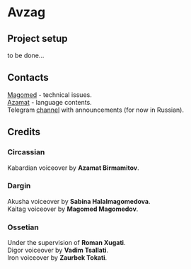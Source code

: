 # Avzag

## Project setup

to be done...

## Contacts

[Magomed](https://twitter.com/alkaitagi) - technical issues.  
[Azamat](https://twitter.com/alkaitagi) - language contents.  
Telegram [channel](https://t.me/avzag) with announcements (for now in Russian).

## Credits

### Circassian

Kabardian voiceover by **Azamat Birmamitov**. 

### Dargin

Akusha voiceover by **Sabina Halalmagomedova**.  
Kaitag voiceover by **Magomed Magomedov**.  

### Ossetian

Under the supervision of **Roman Xugati**.  
Digor voiceover by **Vadim Tsallati**.  
Iron voiceover by **Zaurbek Tokati**.  
